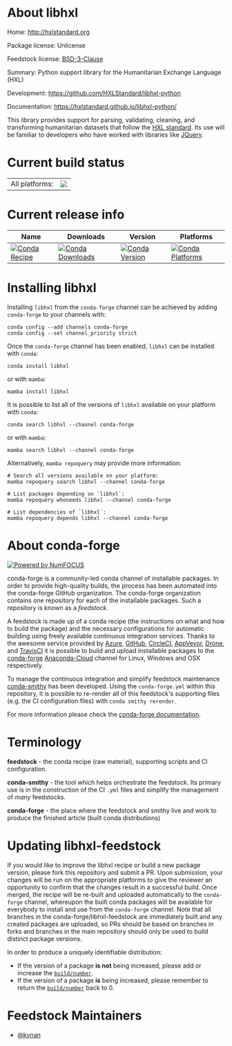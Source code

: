 About libhxl
============

Home: http://hxlstandard.org

Package license: Unlicense

Feedstock license: [BSD-3-Clause](https://github.com/conda-forge/libhxl-feedstock/blob/main/LICENSE.txt)

Summary: Python support library for the Humanitarian Exchange Language (HXL)

Development: https://github.com/HXLStandard/libhxl-python

Documentation: https://hxlstandard.github.io/libhxl-python/

This library provides support for parsing, validating, cleaning, and
transforming humanitarian datasets that follow the
[HXL standard](https://hxlstandard.org). Its use will be familiar to
developers who have worked with libraries like [JQuery](https://jquery.com).


Current build status
====================


<table><tr><td>All platforms:</td>
    <td>
      <a href="https://dev.azure.com/conda-forge/feedstock-builds/_build/latest?definitionId=18001&branchName=main">
        <img src="https://dev.azure.com/conda-forge/feedstock-builds/_apis/build/status/libhxl-feedstock?branchName=main">
      </a>
    </td>
  </tr>
</table>

Current release info
====================

| Name | Downloads | Version | Platforms |
| --- | --- | --- | --- |
| [![Conda Recipe](https://img.shields.io/badge/recipe-libhxl-green.svg)](https://anaconda.org/conda-forge/libhxl) | [![Conda Downloads](https://img.shields.io/conda/dn/conda-forge/libhxl.svg)](https://anaconda.org/conda-forge/libhxl) | [![Conda Version](https://img.shields.io/conda/vn/conda-forge/libhxl.svg)](https://anaconda.org/conda-forge/libhxl) | [![Conda Platforms](https://img.shields.io/conda/pn/conda-forge/libhxl.svg)](https://anaconda.org/conda-forge/libhxl) |

Installing libhxl
=================

Installing `libhxl` from the `conda-forge` channel can be achieved by adding `conda-forge` to your channels with:

```
conda config --add channels conda-forge
conda config --set channel_priority strict
```

Once the `conda-forge` channel has been enabled, `libhxl` can be installed with `conda`:

```
conda install libhxl
```

or with `mamba`:

```
mamba install libhxl
```

It is possible to list all of the versions of `libhxl` available on your platform with `conda`:

```
conda search libhxl --channel conda-forge
```

or with `mamba`:

```
mamba search libhxl --channel conda-forge
```

Alternatively, `mamba repoquery` may provide more information:

```
# Search all versions available on your platform:
mamba repoquery search libhxl --channel conda-forge

# List packages depending on `libhxl`:
mamba repoquery whoneeds libhxl --channel conda-forge

# List dependencies of `libhxl`:
mamba repoquery depends libhxl --channel conda-forge
```


About conda-forge
=================

[![Powered by
NumFOCUS](https://img.shields.io/badge/powered%20by-NumFOCUS-orange.svg?style=flat&colorA=E1523D&colorB=007D8A)](https://numfocus.org)

conda-forge is a community-led conda channel of installable packages.
In order to provide high-quality builds, the process has been automated into the
conda-forge GitHub organization. The conda-forge organization contains one repository
for each of the installable packages. Such a repository is known as a *feedstock*.

A feedstock is made up of a conda recipe (the instructions on what and how to build
the package) and the necessary configurations for automatic building using freely
available continuous integration services. Thanks to the awesome service provided by
[Azure](https://azure.microsoft.com/en-us/services/devops/), [GitHub](https://github.com/),
[CircleCI](https://circleci.com/), [AppVeyor](https://www.appveyor.com/),
[Drone](https://cloud.drone.io/welcome), and [TravisCI](https://travis-ci.com/)
it is possible to build and upload installable packages to the
[conda-forge](https://anaconda.org/conda-forge) [Anaconda-Cloud](https://anaconda.org/)
channel for Linux, Windows and OSX respectively.

To manage the continuous integration and simplify feedstock maintenance
[conda-smithy](https://github.com/conda-forge/conda-smithy) has been developed.
Using the ``conda-forge.yml`` within this repository, it is possible to re-render all of
this feedstock's supporting files (e.g. the CI configuration files) with ``conda smithy rerender``.

For more information please check the [conda-forge documentation](https://conda-forge.org/docs/).

Terminology
===========

**feedstock** - the conda recipe (raw material), supporting scripts and CI configuration.

**conda-smithy** - the tool which helps orchestrate the feedstock.
                   Its primary use is in the construction of the CI ``.yml`` files
                   and simplify the management of *many* feedstocks.

**conda-forge** - the place where the feedstock and smithy live and work to
                  produce the finished article (built conda distributions)


Updating libhxl-feedstock
=========================

If you would like to improve the libhxl recipe or build a new
package version, please fork this repository and submit a PR. Upon submission,
your changes will be run on the appropriate platforms to give the reviewer an
opportunity to confirm that the changes result in a successful build. Once
merged, the recipe will be re-built and uploaded automatically to the
`conda-forge` channel, whereupon the built conda packages will be available for
everybody to install and use from the `conda-forge` channel.
Note that all branches in the conda-forge/libhxl-feedstock are
immediately built and any created packages are uploaded, so PRs should be based
on branches in forks and branches in the main repository should only be used to
build distinct package versions.

In order to produce a uniquely identifiable distribution:
 * If the version of a package **is not** being increased, please add or increase
   the [``build/number``](https://docs.conda.io/projects/conda-build/en/latest/resources/define-metadata.html#build-number-and-string).
 * If the version of a package **is** being increased, please remember to return
   the [``build/number``](https://docs.conda.io/projects/conda-build/en/latest/resources/define-metadata.html#build-number-and-string)
   back to 0.

Feedstock Maintainers
=====================

* [@kynan](https://github.com/kynan/)


